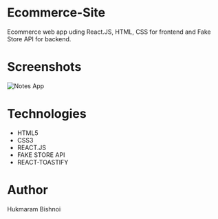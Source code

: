 # Ecommerce-Site
Ecommerce web app uding React.JS, HTML, CSS for frontend and Fake Store API for backend.
# Screenshots
![Notes App](https://user-images.githubusercontent.com/31129638/103639885-165e9f80-4f75-11eb-8c30-7363883f4c13.png)
# Technologies
* HTML5
* CSS3
* REACT.JS
* FAKE STORE API
* REACT-TOASTIFY

# Author
Hukmaram Bishnoi
